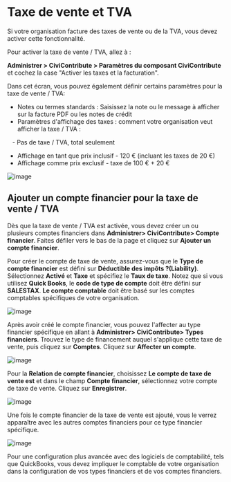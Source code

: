 Taxe de vente et TVA
=================

Si votre organisation facture des taxes de vente ou de la TVA, vous devez activer cette fonctionnalité.

Pour activer la taxe de vente / TVA, allez à :

**Administrer > CiviContribute > Paramètres du composant CiviContribute** 
et cochez la case "Activer les taxes et la facturation".

Dans cet écran, vous pouvez également définir certains paramètres pour la taxe de vente / TVA:

- Notes ou termes standards : Saisissez la note ou le message à afficher sur la facture PDF ou les notes de crédit
- Paramètres d'affichage des taxes : comment votre organisation veut afficher la taxe / TVA :

   - Pas de taxe / TVA, total seulement
   - Affichage en tant que prix inclusif - 120 € (incluant les taxes de 20 €)
   - Affichage comme prix exclusif - taxe de 100 € + 20 €
   
![image](../img/enable_tax_fields.png)

Ajouter un compte financier pour la taxe de vente / TVA 
---------------------------------------------

Dès que la taxe de vente / TVA est activée, vous devez créer un ou plusieurs comptes financiers dans **Administrer> CiviContribute> Compte financier**. Faites défiler vers le bas de la page et cliquez sur **Ajouter un compte financier**.

Pour créer le compte de taxe de vente, assurez-vous que le **Type de compte financier** est défini sur **Déductible des impôts ?(Liability)**. Sélectionnez **Activé** et **Taxe** et spécifiez le **Taux de taxe**. Notez que si vous utilisez **Quick Books**, le **code de type de compte** doit être défini sur **SALESTAX**. **Le compte comptable** doit être basé sur les comptes comptables spécifiques de votre organisation.

![image](../img/salestaxaccount4.jpg)

Après avoir créé le compte financier, vous pouvez l'affecter au type financier spécifique en allant à **Administrer> CiviContribute>
Types financiers**. Trouvez le type de financement auquel s'applique cette taxe de vente, puis cliquez sur **Comptes**. 
Cliquez sur **Affecter un compte**.

![image](../img/assignaccount2.jpg)

Pour la **Relation de compte financier**, choisissez **Le compte de taxe de vente est** et dans le champ **Compte financier**, sélectionnez votre compte de taxe de vente.
Cliquez sur **Enregistrer**.

![image](../img/civicontribute-sales-tax-add-account.png)

Une fois le compte financier de la taxe de vente est ajouté, vous le verrez apparaître avec les autres comptes financiers pour ce type financier spécifique.

![image](../img/salestaxadded2.jpg)

Pour une configuration plus avancée avec des logiciels de comptabilité, tels que QuickBooks, vous devez impliquer le comptable de votre organisation dans la configuration de vos types financiers et de vos comptes financiers.

